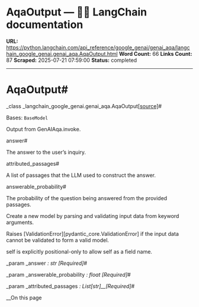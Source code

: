# AqaOutput — 🦜🔗 LangChain  documentation

**URL:** https://python.langchain.com/api_reference/google_genai/genai_aqa/langchain_google_genai.genai_aqa.AqaOutput.html
**Word Count:** 66
**Links Count:** 87
**Scraped:** 2025-07-21 07:59:00
**Status:** completed

---

# AqaOutput\#

_class _langchain\_google\_genai.genai\_aqa.AqaOutput[\[source\]](https://python.langchain.com/api_reference/_modules/langchain_google_genai/genai_aqa.html#AqaOutput)\#     

Bases: `BaseModel`

Output from GenAIAqa.invoke.

answer\#     

The answer to the user’s inquiry.

attributed\_passages\#     

A list of passages that the LLM used to construct the answer.

answerable\_probability\#     

The probability of the question being answered from the provided passages.

Create a new model by parsing and validating input data from keyword arguments.

Raises \[ValidationError\]\[pydantic\_core.ValidationError\] if the input data cannot be validated to form a valid model.

self is explicitly positional-only to allow self as a field name.

_param _answer _: str_ _\[Required\]_\#     

_param _answerable\_probability _: float_ _\[Required\]_\#     

_param _attributed\_passages _: List\[str\]__\[Required\]_\#     

__On this page